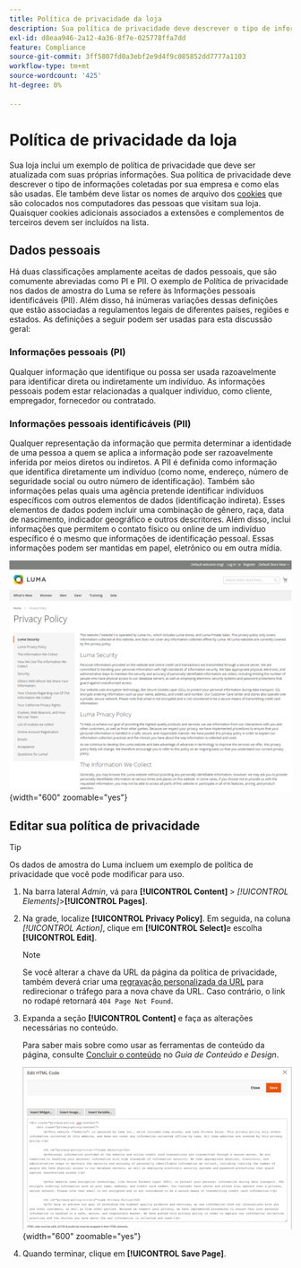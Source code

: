 ```yaml
---
title: Política de privacidade da loja
description: Sua política de privacidade deve descrever o tipo de informações coletadas por sua empresa e como elas são usadas.
exl-id: d8eaa946-2a12-4a36-8f7e-025778ffa7dd
feature: Compliance
source-git-commit: 3ff5807fd0a3ebf2e9d4f9c085852dd7777a1103
workflow-type: tm+mt
source-wordcount: '425'
ht-degree: 0%

---
```


# Política de privacidade da loja

Sua loja inclui um exemplo de política de privacidade que deve ser atualizada com suas próprias informações. Sua política de privacidade deve descrever o tipo de informações coletadas por sua empresa e como elas são usadas. Ele também deve listar os nomes de arquivo dos [cookies](compliance-cookie-law.md#default-cookies) que são colocados nos computadores das pessoas que visitam sua loja. Quaisquer cookies adicionais associados a extensões e complementos de terceiros devem ser incluídos na lista.

## Dados pessoais

Há duas classificações amplamente aceitas de dados pessoais, que são comumente abreviadas como PI e PII. O exemplo de Política de privacidade nos dados de amostra do Luma se refere às Informações pessoais identificáveis (PII). Além disso, há inúmeras variações dessas definições que estão associadas a regulamentos legais de diferentes países, regiões e estados. As definições a seguir podem ser usadas para esta discussão geral:

### Informações pessoais (PI)

Qualquer informação que identifique ou possa ser usada razoavelmente para identificar direta ou indiretamente um indivíduo. As informações pessoais podem estar relacionadas a qualquer indivíduo, como cliente, empregador, fornecedor ou contratado.

### Informações pessoais identificáveis (PII)

Qualquer representação da informação que permita determinar a identidade de uma pessoa a quem se aplica a informação pode ser razoavelmente inferida por meios diretos ou indiretos. A PII é definida como informação que identifica diretamente um indivíduo (como nome, endereço, número de seguridade social ou outro número de identificação). Também são informações pelas quais uma agência pretende identificar indivíduos específicos com outros elementos de dados (identificação indireta). Esses elementos de dados podem incluir uma combinação de gênero, raça, data de nascimento, indicador geográfico e outros descritores. Além disso, inclui informações que permitem o contato físico ou online de um indivíduo específico é o mesmo que informações de identificação pessoal. Essas informações podem ser mantidas em papel, eletrônico ou em outra mídia.

![Exemplo de vitrine - política de privacidade](./assets/storefront-privacy-policy.png){width="600" zoomable="yes"}

## Editar sua política de privacidade

>[!TIP]
>
>Os dados de amostra do Luma incluem um exemplo de política de privacidade que você pode modificar para uso.

1. Na barra lateral _Admin_, vá para **[!UICONTROL Content]** > _[!UICONTROL Elements]_>**[!UICONTROL Pages]**.

1. Na grade, localize **[!UICONTROL Privacy Policy]**. Em seguida, na coluna _[!UICONTROL Action]_, clique em **[!UICONTROL Select]**&#x200B;e escolha **[!UICONTROL Edit]**.

   >[!NOTE]
   >
   >Se você alterar a chave da URL da página da política de privacidade, também deverá criar uma [regravação personalizada da URL](../merchandising-promotions/url-rewrite-custom.md) para redirecionar o tráfego para a nova chave da URL. Caso contrário, o link no rodapé retornará `404 Page Not Found`.

1. Expanda a seção **[!UICONTROL Content]** e faça as alterações necessárias no conteúdo.

   Para saber mais sobre como usar as ferramentas de conteúdo da página, consulte [Concluir o conteúdo](../content-design/page-add.md#step-2-complete-the-content) no _Guia de Conteúdo e Design_.

   ![Página da Política de Privacidade - editar conteúdo](./assets/page-privacy-content-edit.png){width="600" zoomable="yes"}

1. Quando terminar, clique em **[!UICONTROL Save Page]**.
